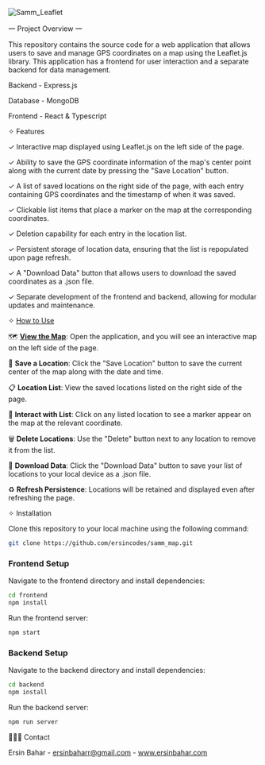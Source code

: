 ![Samm_Leaflet](https://github.com/ersincodes/samm_map/assets/115782012/15d2a1b4-26ae-4843-b5a6-ccc3f48a0601)

㆒ Project Overview ㆒

This repository contains the source code for a web application that allows users to save and manage GPS coordinates on a map using the Leaflet.js library. This application has a frontend for user interaction and a separate backend for data management. 

Backend - Express.js

Database - MongoDB

Frontend - React & Typescript

✧ Features

✓ Interactive map displayed using Leaflet.js on the left side of the page.

✓ Ability to save the GPS coordinate information of the map's center point along with the current date by pressing the "Save Location" button.

✓ A list of saved locations on the right side of the page, with each entry containing GPS coordinates and the timestamp of when it was saved.

✓ Clickable list items that place a marker on the map at the corresponding coordinates.

✓ Deletion capability for each entry in the location list.

✓ Persistent storage of location data, ensuring that the list is repopulated upon page refresh.

✓ A "Download Data" button that allows users to download the saved coordinates as a .json file.

✓ Separate development of the frontend and backend, allowing for modular updates and maintenance.

✧ <u>How to Use</u>

🗺️ **<u>View the Map</u>**: Open the application, and you will see an interactive map on the left side of the page.

💾 **Save a Location**: Click the "Save Location" button to save the current center of the map along with the date and time.

📋 **Location List**: View the saved locations listed on the right side of the page.

🧷 **Interact with List**: Click on any listed location to see a marker appear on the map at the relevant coordinate.

🗑️ **Delete Locations**: Use the "Delete" button next to any location to remove it from the list.

📌 **Download Data**: Click the "Download Data" button to save your list of locations to your local device as a .json file.

♻️ **Refresh Persistence**: Locations will be retained and displayed even after refreshing the page.

✧ Installation

Clone this repository to your local machine using the following command:

```sh
git clone https://github.com/ersincodes/samm_map.git
```

### Frontend Setup

Navigate to the frontend directory and install dependencies:

```sh
cd frontend
npm install
```

Run the frontend server:

```sh
npm start
```

### Backend Setup

Navigate to the backend directory and install dependencies:

```sh
cd backend
npm install
```

Run the backend server:

```sh
npm run server
```


👩🏻‍🚀 Contact

Ersin Bahar - ersinbaharr@gmail.com - www.ersinbahar.com
